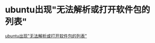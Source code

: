 # ubuntu出现"无法解析或打开软件包的列表"
[ubuntu出现"无法解析或打开软件包的列表"](https://aiwithcloud.com/2022/05/02/ubuntu%e5%87%ba%e7%8e%b0%e6%97%a0%e6%b3%95%e8%a7%a3%e6%9e%90%e6%88%96%e6%89%93%e5%bc%80%e8%bd%af%e4%bb%b6%e5%8c%85%e7%9a%84%e5%88%97%e8%a1%a8/)